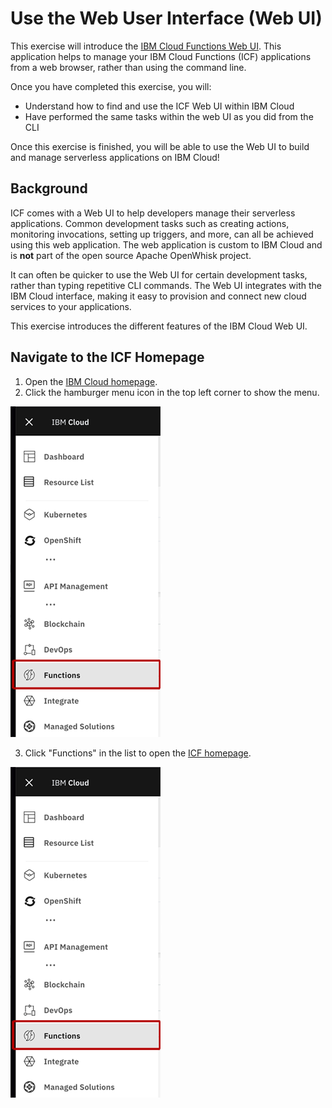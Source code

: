 # Use the Web User Interface (Web UI)

This exercise will introduce the [IBM Cloud Functions Web UI](https://cloud.ibm.com/functions/). This application helps to manage your IBM Cloud Functions (ICF) applications from a web browser, rather than using the command line.

Once you have completed this exercise, you will:

* Understand how to find and use the ICF Web UI within IBM Cloud
* Have performed the same tasks within the web UI as you did from the CLI

Once this exercise is finished, you will be able to use the Web UI to build and manage serverless applications on IBM Cloud!

## Background

ICF comes with a Web UI to help developers manage their serverless applications. Common development tasks such as creating actions, monitoring invocations, setting up triggers, and more, can all be achieved using this web application. The web application is custom to IBM Cloud and is **not** part of the open source Apache OpenWhisk project.

It can often be quicker to use the Web UI for certain development tasks, rather than typing repetitive CLI commands. The Web UI integrates with the IBM Cloud interface, making it easy to provision and connect new cloud services to your applications.

This exercise introduces  the different features of the IBM Cloud Web UI.

## Navigate to the ICF Homepage

1. Open the [IBM Cloud homepage](https://cloud.ibm.com/).
2. Click the hamburger menu icon in the top left corner to show the menu.

![IBM Cloud hamburger menu](images/101-ex5-ibmcloud-service-dropdown.png)

3. Click "Functions" in the list to open the [ICF homepage](https://cloud.ibm.com/functions/).

![IBM Cloud Functions service](images/101-ex5-ibmcloud-service-dropdown.png)
